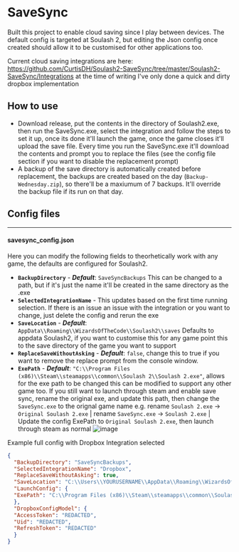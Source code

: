 # SaveSync

Built this project to enable cloud saving since I play between devices. The default config is targeted at Soulash 2, but editing the Json config once created should allow it to be customised for other applications too.

Current cloud saving integrations are here: https://github.com/CurtisDH/Soulash2-SaveSync/tree/master/Soulash2-SaveSync/Integrations
at the time of writing I've only done a quick and dirty dropbox implementation

## How to use
- Download release, put the contents in the directory of Soulash2.exe, then run the SaveSync.exe, select the integration and follow the steps to set it up, once its done it'll launch the game, once the game closes it'll upload the save file. Every time you run the SaveSync.exe it'll download the contents and prompt you to replace the files (see the config file section if you want to disable the replacement prompt)
- A backup of the save directory is automatically created before replacement, the backups are created based on the day (`Backup-Wednesday.zip`), so there'll be a maxiumum of 7 backups. It'll override the backup file if its run on that day.

## Config files

---

#### savesync_config.json
Here you can modify the following fields to theorhetically work with any game, the defaults are configured for Soulash2.
- **`BackupDirectory`** - **_Default_**: `SaveSyncBackups` This can be changed to a path, but if it's just the name it'll be created in the same directory as the .exe
- **`SelectedIntegrationName`** -  This updates based on the first time running selection. If there is an issue an issue with the integration or you want to change, just delete the config and rerun the exe
- **`SaveLocation`** - _**Default**_: `AppData\\Roaming\\WizardsOfTheCode\\Soulash2\\saves` Defaults to appdata Soulash2, if you want to customise this for any game point this to the save directory of the game you want to support
- **`ReplaceSaveWithoutAsking`** - **_Default_**: `false`, change this to true if you want to remove the replace prompt from the console window.
- **`ExePath`** - **_Default_**: 
`"C:\\Program Files (x86)\\Steam\\steamapps\\common\\Soulash 2\\Soulash 2.exe"`,
allows for the exe path to be changed this can be modified to support any other game too. If you still want to launch through steam and enable save sync, rename the original exe, and update this path, then change the `SaveSync.exe` to the orignal game name e.g. rename `Soulash 2.exe` -> `Original Soulash 2.exe` | rename `SaveSync.exe` -> `Soulash 2.exe` | Update the config ExePath to `Original Soulash 2.exe`, then launch through steam as normal
  ![image](https://github.com/user-attachments/assets/91b45022-896d-4e88-aad3-b12bbc85dadf)

Example full config with Dropbox Integration selected
```json 
{
  "BackupDirectory": "SaveSyncBackups",
  "SelectedIntegrationName": "Dropbox",
  "ReplaceSaveWithoutAsking": true,
  "SaveLocation": "C:\\Users\\YOURUSERNAME\\AppData\\Roaming\\WizardsOfTheCode\\Soulash2\\saves",
  "LaunchConfig": {
  "ExePath": "C:\\Program Files (x86)\\Steam\\steamapps\\common\\Soulash 2\\Soulash 2.exe"
  },
  "DropboxConfigModel": {
  "AccessToken": "REDACTED",
  "Uid": "REDACTED",
  "RefreshToken": "REDACTED"
  }
}
```
  
